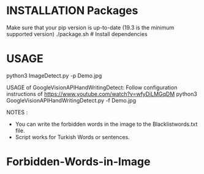 # INSTALLATION Packages

Make sure that your pip version is up-to-date (19.3 is the minimum supported version)
./package.sh # Install dependencies

# USAGE

python3 ImageDetect.py -p Demo.jpg

USAGE of GoogleVisionAPIHandWritingDetect:
Follow configuration instructions of https://www.youtube.com/watch?v=wfyDiLMGqDM
python3 GoogleVisionAPIHandWritingDetect.py -f Demo.jpg


NOTES : 
 - You can write the forbidden words in the image to the Blacklistwords.txt file. 
 - Script works for Turkish Words or sentences.


# Forbidden-Words-in-Image
